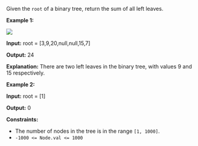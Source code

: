 Given the `root` of a binary tree, return the sum of all left leaves.

**Example 1:**

![](https://assets.leetcode.com/uploads/2021/04/08/leftsum-tree.jpg)

**Input:** root = [3,9,20,null,null,15,7]

**Output:** 24

**Explanation:** There are two left leaves in the binary tree, with values 9 and 15 respectively. 

**Example 2:**

**Input:** root = [1]

**Output:** 0 

**Constraints:**

*   The number of nodes in the tree is in the range `[1, 1000]`.
*   `-1000 <= Node.val <= 1000`